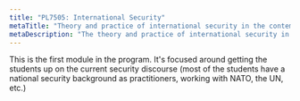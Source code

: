 ```yaml
---
title: "PL7505: International Security"
metaTitle: "Theory and practice of international security in the contemporary era"
metaDescription: "The theory and practice of international security in the contemporary era"
---
```


This is the first module in the program. It's focused around getting the students up on the current security discourse (most of the students have a national security background as practitioners, working with NATO, the UN, etc.)
